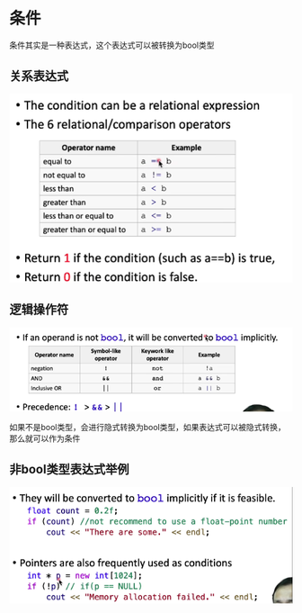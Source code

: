 # 条件

条件其实是一种表达式，这个表达式可以被转换为bool类型

## 关系表达式

![image-20240806102605696](../img/3.2.1.png)

## 逻辑操作符

![image-20240806102832218](../img/3.2.2.png)

如果不是bool类型，会进行隐式转换为bool类型，如果表达式可以被隐式转换，那么就可以作为条件

## 非bool类型表达式举例

![image-20240806103041931](../img/3.2.3.png)